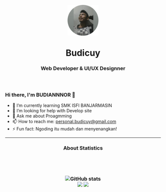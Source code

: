<p align="center">
  <img width="100px" src="img/me.png" align="center" alt="GitHub Readme Stats" />
  <h1 align="center">Budicuy</h1>
  <h3 align="center">Web Developer & UI/UX Designner<h3/>
   <br />
</p>

### Hi there, I'm BUDIANNNOR 👋

-   🌱 I’m currently learning SMK ISFI BANJARMASIN
-   🤔 I’m looking for help with Develop site
-   💬 Ask me about Proagmming
-   📫 How to reach me: personal.budicuy@gmail.com
-   ⚡ Fun fact: Ngoding itu mudah dan menyenangkan!

---

  <h3 align="center">About Statistics<h3/><br />  
<p align="center">
<br />
  <img src="https://github-readme-stats.vercel.app/api?username=budicuy&show_icons=true&include_all_commits=true&theme=synthwave" alt="GitHub stats" /><br />
  <img src="https://github-readme-streak-stats.herokuapp.com/?user=budicuy&theme=synthwave"/>
  <img src="https://github-readme-stats.vercel.app/api/top-langs/?username=budicuy&layout=compact&theme=synthwave&langs_count=12"/> 
  <br /><br /><br />

</p>
